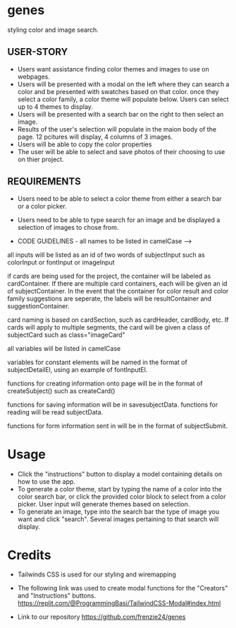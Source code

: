 # genes

styling color and image search.

## USER-STORY

- Users want assistance finding color themes and images to use on webpages.
- Users will be presented with a modal on the left where they can search a color and be presented with swatches based on that color. once they select a color family, a color theme will populate below. Users can select up to 4 themes to display.
- Users will be presented with a search bar on the right to then select an image.
- Results of the user's selection will populate in the maion body of the page. 12 pcitures will display, 4 columns of 3 images.
- Users will be able to copy the color properties
- The user will be able to select and save photos of their choosing to use on thier project.

## REQUIREMENTS

- Users need to be able to select a color theme from either a search bar or a color picker.
- Users need to be able to type search for an image and be displayed a selection of images to chose from.

- CODE GUIDELINES -
  all names to be listed in camelCase -->

all inputs will be listed as an id of two words of subjectInput such as colorInput or fontInput or imageInput

if cards are being used for the project, the container will be labeled as cardContainer. If there are multiple card containers,
each will be given an id of subjectContainer. In the event that the container for color result and color family suggestions are seperate,
the labels will be resultContainer and suggestionContainer.

card naming is based on cardSection, such as cardHeader, cardBody, etc. If cards will apply to multiple segments,
the card will be given a class of subjectCard such as class="imageCard"

all variables will be listed in camelCase

variables for constant elements will be named in the format of subjectDetailEl, using an example of fontInputEl.

functions for creating information onto page will be in the format of createSubject() such as createCard()

functions for saving information will be in savesubjectData. functions for reading will be read subjectData.

functions for form information sent in will be in the format of subjectSubmit.

# Usage
- Click the "instructions" button to display a model containing details on how to use the app.
- To generate a color theme, start by typing the name of a color into the color search bar, or click the provided color block to select from a color picker. User input will generate themes based on selection.
- To generate an image, type into the search bar the type of image you want and click "search". Several images pertaining to that search will display.

# Credits

- Tailwinds CSS is used for our styling and wiremapping
- The following link was used to create modal functions for the "Creators" and "Instructions" buttons.
https://replit.com/@ProgrammingBasi/TailwindCSS-Modal#index.html


- Link to our repository
https://github.com/frenzie24/genes